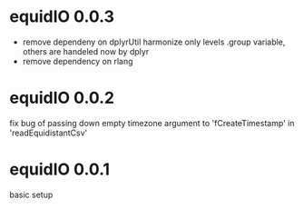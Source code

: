# equidIO 0.0.3 

- remove dependeny on dplyrUtil
  harmonize only levels .group variable, others are handeled now by dplyr
- remove dependency on rlang

# equidIO 0.0.2

fix bug of passing down empty timezone argument to 'fCreateTimestamp'
in 'readEquidistantCsv'

# equidIO 0.0.1

basic setup
